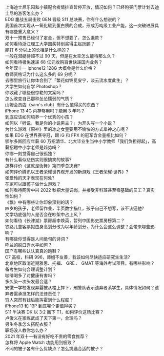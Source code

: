 上海迪士尼乐园和小镇配合疫情排查暂停开放，情况如何？已经购买门票计划去迪士尼的游客怎么办？  
EDG 鏖战五局击败 GEN 晋级 S11 总决赛，你有什么想说的？  
我国首次实现从一氧化碳到蛋白质的合成，形成万吨级工业产能，这一突破进展具有哪些重大意义？  
双十一预售已经付了定金，但不想要了，怎么退款？  
如何看待浙江理工大学国奖特别奖得主赵跃鹏？  
能打 6 分以上的长相是什么样的？  
一般在潜艇待超不过 90 天，但是在太空怎么能待那么久？  
如何看待极兔速递 68 亿元收购百世快递国内业务？  
今年双十一 iphone12 128G 大概会是什么价格？  
教师资格证为什么这么多的 69 分呢？  
去哪里旅行让你体会到了「繁花似锦觅安宁，淡云流水度此生」？  
大学生如何自学 Photoshop？  
你收藏了哪些很惊艳的文案吗？  
怎么改变自己那种怂怂懦弱的气质？  
山姆会员店（sam's club）有什么值得买的东西？  
iPhone 13 4G 内存够用吗？能用 3 年吗？  
到底应该如何培养一个优秀的小孩？  
如何以「听说，我是你的小说男主？」为开头写一个小说？  
为什么游戏《原神》里的冰之女皇要用不愉快的方式拿神之心呢？  
如果 EDG 在世界赛夺冠，跟 iG 和 FPX 的冠军含金量相比如何？  
鄂尔多斯回应年薪 60 万招清华、北大毕业生当中小学教师「我们负担得起」，高薪招聘中小学老师是趋势吗？  
你哪一刻觉得自己很孤独？  
有什么看似悲伤实则很搞笑的故事?  
怎样评价《这就是街舞》第四季总决赛?  
如何评价腾讯以王者荣耀世界观开发的新游戏《王者荣耀·世界》?  
张爱玲的天才表现在何处?  
在家可以跟孩子做什么游戏？  
如何看待网传中兴 2022 秋招大量调岗，并接受非科班甚至零基础的员工？真实性如何？  
《飘》中有哪些让你印象深刻的话？  
四岁的孩子，老师留作业，半页数字描红，孩子自己不想写，该不该逼他?  
文学功底强的人是否会在吵架中占上风？  
如何看待《长津湖》票房超李焕英，暂列中国影史票房榜第二？  
铁路儿童客票拟由身高划分改为以年龄划分，为什么会这么调整？会带来哪些影响？  
有哪些你觉得是人间绝句的诗词？  
呼兰的脱口秀水平如何？  
国产有哪些认认真真的跑鞋？  
C7 高校，科研 996，师姐不友善，我该如何尽快适应研究生生活?  
北京地区取消近期雅思、托福、 GRE 、 GMAT 等海外考试项目，有哪些影响？备考生如何合理调整计划？  
咖啡喝多了对健康有害吗？  
多久染一次头发最合适？  
安徽一学校发现弃婴被从楼上摔下，刑警队表示遗弃者系学生，具体情况如何？遗弃者需承担怎样的法律责任？  
穷人突然有钱后能挥霍到什么程度？  
iPhone13 和 13P 到底哪个更值得买？  
S11 半决赛 DK 以 3:2 赢下 T1，如何评价这场比赛？  
卢俊义在家练武成了天下第一，合理吗？  
男生冬季怎么搭配衣服？  
职场没人教你怎么办？  
2021 年双十一有没有好吃不贵的零食推荐？  
怎样将 Apple Watch 功能用到极致？  
不同的被子各有什么优缺点？怎么挑选合适的被子？  
